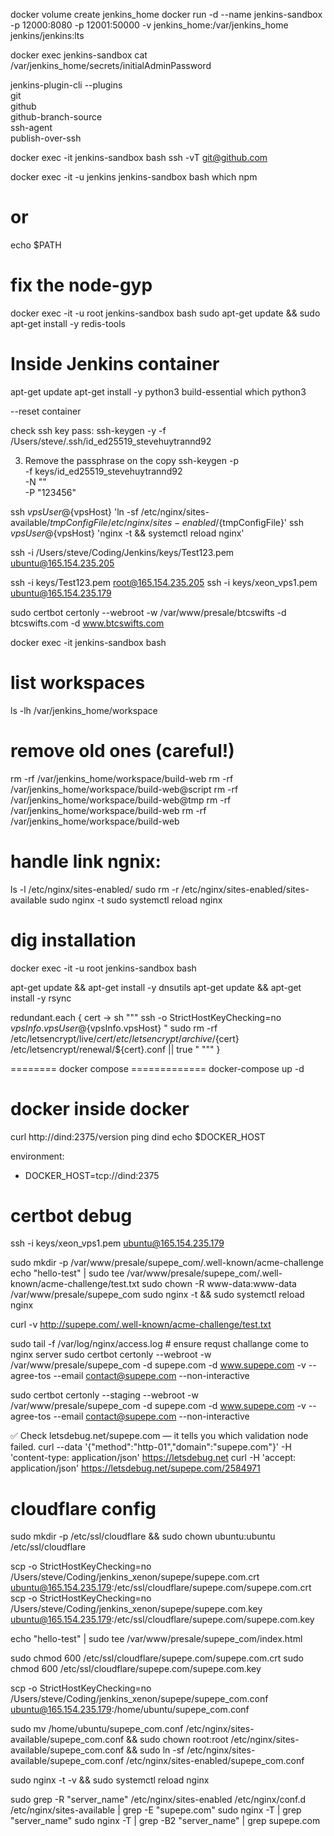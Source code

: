 docker volume create jenkins_home
docker run -d --name jenkins-sandbox -p 12000:8080 -p 12001:50000 -v jenkins_home:/var/jenkins_home jenkins/jenkins:lts

docker exec jenkins-sandbox cat /var/jenkins_home/secrets/initialAdminPassword

jenkins-plugin-cli --plugins \
    git \
    github \
    github-branch-source \
    ssh-agent \
    publish-over-ssh



docker exec -it jenkins-sandbox bash
ssh -vT git@github.com


docker exec -it  -u  jenkins jenkins-sandbox bash
which npm
# or
echo $PATH


# fix the node-gyp
docker exec -it -u root jenkins-sandbox bash
sudo apt-get update && sudo apt-get install -y redis-tools

# Inside Jenkins container
apt-get update
apt-get install -y python3 build-essential
which python3

--reset container




check ssh key pass:
ssh-keygen -y -f /Users/steve/.ssh/id_ed25519_stevehuytrannd92


3. Remove the passphrase on the copy
ssh-keygen -p \
  -f keys/id_ed25519_stevehuytrannd92 \
  -N "" \
  -P "123456"



ssh ${vpsUser}@${vpsHost} 'ln -sf /etc/nginx/sites-available/${tmpConfigFile} /etc/nginx/sites-enabled/${tmpConfigFile}'
ssh ${vpsUser}@${vpsHost} 'nginx -t && systemctl reload nginx'


ssh -i /Users/steve/Coding/Jenkins/keys/Test123.pem ubuntu@165.154.235.205

ssh -i keys/Test123.pem root@165.154.235.205
ssh -i keys/xeon_vps1.pem ubuntu@165.154.235.179



sudo certbot certonly --webroot -w /var/www/presale/btcswifts -d btcswifts.com -d www.btcswifts.com


docker exec -it jenkins-sandbox bash

# list workspaces
ls -lh /var/jenkins_home/workspace

# remove old ones (careful!)
rm -rf /var/jenkins_home/workspace/build-web
rm -rf /var/jenkins_home/workspace/build-web@script
rm -rf /var/jenkins_home/workspace/build-web@tmp
rm -rf /var/jenkins_home/workspace/build-web
rm -rf /var/jenkins_home/workspace/build-web



# handle link ngnix:
ls -l /etc/nginx/sites-enabled/
sudo rm -r /etc/nginx/sites-enabled/sites-available
sudo nginx -t
sudo systemctl reload nginx


# dig installation
docker exec -it -u root jenkins-sandbox bash

apt-get update && apt-get install -y dnsutils
apt-get update && apt-get install -y rsync


redundant.each { cert ->
    sh """
        ssh -o StrictHostKeyChecking=no ${vpsInfo.vpsUser}@${vpsInfo.vpsHost} "
            sudo rm -rf /etc/letsencrypt/live/${cert} /etc/letsencrypt/archive/${cert} /etc/letsencrypt/renewal/${cert}.conf || true
        "
    """
}


======== docker compose =============
docker-compose up -d


# docker inside docker #
curl http://dind:2375/version
ping dind
echo $DOCKER_HOST


environment:
  - DOCKER_HOST=tcp://dind:2375


# certbot debug #
ssh -i keys/xeon_vps1.pem ubuntu@165.154.235.179


sudo mkdir -p /var/www/presale/supepe_com/.well-known/acme-challenge
echo "hello-test" | sudo tee /var/www/presale/supepe_com/.well-known/acme-challenge/test.txt
sudo chown -R www-data:www-data /var/www/presale/supepe_com
sudo nginx -t && sudo systemctl reload nginx

curl -v http://supepe.com/.well-known/acme-challenge/test.txt


sudo tail -f /var/log/nginx/access.log # ensure requst challange come to nginx server
<cmd certbot >
 sudo certbot certonly --webroot -w /var/www/presale/supepe_com -d supepe.com -d www.supepe.com -v  --agree-tos   --email contact@supepe.com  --non-interactive

 sudo certbot certonly --staging  --webroot -w /var/www/presale/supepe_com -d supepe.com -d www.supepe.com -v  --agree-tos   --email contact@supepe.com  --non-interactive


 ✅ Check letsdebug.net/supepe.com — it tells you which validation node failed.
 curl --data '{"method":"http-01","domain":"supepe.com"}' -H 'content-type: application/json' https://letsdebug.net
 curl -H 'accept: application/json' https://letsdebug.net/supepe.com/2584971



 # cloudflare config #
sudo mkdir -p /etc/ssl/cloudflare && sudo chown ubuntu:ubuntu /etc/ssl/cloudflare



scp -o StrictHostKeyChecking=no  /Users/steve/Coding/jenkins_xenon/supepe/supepe.com.crt ubuntu@165.154.235.179:/etc/ssl/cloudflare/supepe.com/supepe.com.crt
scp -o StrictHostKeyChecking=no  /Users/steve/Coding/jenkins_xenon/supepe/supepe.com.key ubuntu@165.154.235.179:/etc/ssl/cloudflare/supepe.com/supepe.com.key


echo "hello-test" | sudo tee /var/www/presale/supepe_com/index.html

sudo chmod 600 /etc/ssl/cloudflare/supepe.com/supepe.com.crt
sudo chmod 600 /etc/ssl/cloudflare/supepe.com/supepe.com.key


scp -o StrictHostKeyChecking=no /Users/steve/Coding/jenkins_xenon/supepe/supepe_com.conf ubuntu@165.154.235.179:/home/ubuntu/supepe_com.conf


sudo mv /home/ubuntu/supepe_com.conf /etc/nginx/sites-available/supepe_com.conf &&
sudo chown root:root /etc/nginx/sites-available/supepe_com.conf &&
sudo ln -sf /etc/nginx/sites-available/supepe_com.conf /etc/nginx/sites-enabled/supepe_com.conf


sudo nginx -t -v &&
sudo systemctl reload nginx

sudo grep -R "server_name" /etc/nginx/sites-enabled /etc/nginx/conf.d /etc/nginx/sites-available | grep -E "supepe\.com"
sudo nginx -T | grep "server_name"
sudo nginx -T | grep -B2 "server_name" | grep supepe.com

